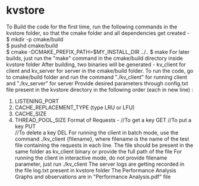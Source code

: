 # kvstore
To Build the code for the first time, run the following commands in the kvstore folder, so that the cmake folder and all dependencies get created -
$ mkdir -p cmake/build  
$ pushd cmake/build    
$ cmake -DCMAKE_PREFIX_PATH=$MY_INSTALL_DIR ../..
$ make
For later builds, just run the "make" command in the cmake/build directory inside kvstore folder
After building, two binaries will be generated - kv_client for client and kv_server for server in the cmake/build folder.
To run the code, go to cmake/build folder and run the command  "./kv_client" for running client and "./kv_server" for server
Provide desired parameters through config.txt file present in the kvstore directory in the following order (each in new line) :
1. LISTENING_PORT
2. CACHE_REPLACEMENT_TYPE (type LRU or LFU)
3. CACHE_SIZE
4. THREAD_POOL_SIZE
Format of Requests -
//To get a key
GET 
//To put a key
PUT  
//To delete a key
DEL 
For running the client in batch mode, use the command ./kv_client {filename}, where filename is the name of the test file containing the requests in each line. The file should be present in the same folder as kv_client binary or provide the full path of the file
For running the client in interactive mode, do not provide filename parameter, just run ./kv_client
The server logs are getting recorded in the file log.txt present in kvstore folder
The Performance Analysis Graphs and observations are in "Performance Analysis.pdf" file
